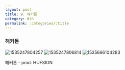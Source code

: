 ```yaml
---
layout: post
title: 9. 해커톤
category: 6th
permalink: :categories/:title
---
```


### 해커톤 

![1535247804257](https://user-images.githubusercontent.com/30469948/99149988-c7169400-26d4-11eb-858f-fada831f345d.jpg)
![1535247806814](https://user-images.githubusercontent.com/30469948/99149989-ca118480-26d4-11eb-8d94-c674f76d1252.jpg)
![1535666104283](https://user-images.githubusercontent.com/30469948/99149991-caaa1b00-26d4-11eb-860a-ca1e00a16add.jpg)



해커톤 - prod. HUFSION
